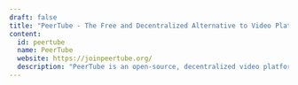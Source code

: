 ```yaml
---
draft: false
title: "PeerTube - The Free and Decentralized Alternative to Video Platforms"
content:
  id: peertube
  name: PeerTube
  website: https://joinpeertube.org/
  description: "PeerTube is an open-source, decentralized video platform that empowers users to host and share content while promoting freedom, privacy, and community-based moderation."
---
```

